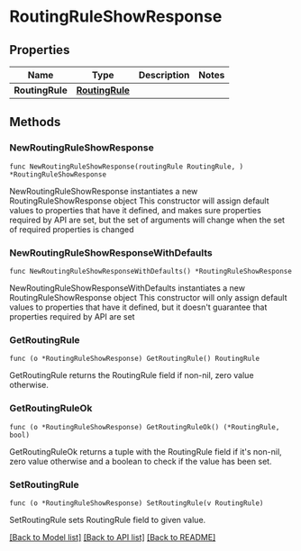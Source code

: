 # RoutingRuleShowResponse

## Properties

Name | Type | Description | Notes
------------ | ------------- | ------------- | -------------
**RoutingRule** | [**RoutingRule**](RoutingRule.md) |  | 

## Methods

### NewRoutingRuleShowResponse

`func NewRoutingRuleShowResponse(routingRule RoutingRule, ) *RoutingRuleShowResponse`

NewRoutingRuleShowResponse instantiates a new RoutingRuleShowResponse object
This constructor will assign default values to properties that have it defined,
and makes sure properties required by API are set, but the set of arguments
will change when the set of required properties is changed

### NewRoutingRuleShowResponseWithDefaults

`func NewRoutingRuleShowResponseWithDefaults() *RoutingRuleShowResponse`

NewRoutingRuleShowResponseWithDefaults instantiates a new RoutingRuleShowResponse object
This constructor will only assign default values to properties that have it defined,
but it doesn't guarantee that properties required by API are set

### GetRoutingRule

`func (o *RoutingRuleShowResponse) GetRoutingRule() RoutingRule`

GetRoutingRule returns the RoutingRule field if non-nil, zero value otherwise.

### GetRoutingRuleOk

`func (o *RoutingRuleShowResponse) GetRoutingRuleOk() (*RoutingRule, bool)`

GetRoutingRuleOk returns a tuple with the RoutingRule field if it's non-nil, zero value otherwise
and a boolean to check if the value has been set.

### SetRoutingRule

`func (o *RoutingRuleShowResponse) SetRoutingRule(v RoutingRule)`

SetRoutingRule sets RoutingRule field to given value.



[[Back to Model list]](../README.md#documentation-for-models) [[Back to API list]](../README.md#documentation-for-api-endpoints) [[Back to README]](../README.md)


